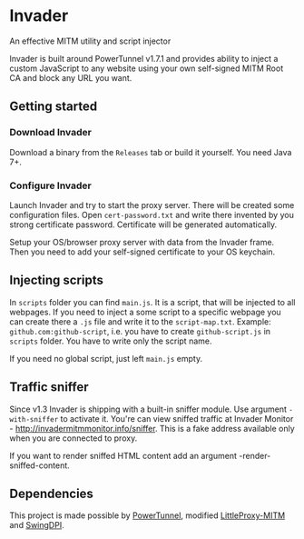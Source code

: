 # Invader
An effective MITM utility and script injector

Invader is built around PowerTunnel v1.7.1 and provides ability to inject a custom JavaScript to any website using your own self-signed MITM Root CA and block any URL you want.

## Getting started
### Download Invader
Download a binary from the `Releases` tab or build it yourself.
You need Java 7+.

### Configure Invader
Launch Invader and try to start the proxy server. There will be created some configuration files. Open `cert-password.txt` and write there invented by you strong certificate password. Certificate will be generated automatically.

Setup your OS/browser proxy server with data from the Invader frame. Then you need to add your self-signed certificate to your OS keychain.

## Injecting scripts
In `scripts` folder you can find `main.js`. It is a script, that will be injected to all webpages. If you need to inject a some script to a specific webpage you can create there a `.js` file and write it to the `script-map.txt`. Example: `github.com:github-script`, i.e. you have to create `github-script.js` in `scripts` folder. You have to write only the script name.

If you need no global script, just left `main.js` empty.

## Traffic sniffer
Since v1.3 Invader is shipping with a built-in sniffer module. Use argument `-with-sniffer` to activate it. You're can view sniffed traffic at Invader Monitor - http://invadermitmmonitor.info/sniffer. This is a fake address available only when you are connected to proxy.

If you want to render sniffed HTML content add an argument -render-sniffed-content.

## Dependencies
This project is made possible by [PowerTunnel](https://github.com/krlvm/PowerTunnel), modified [LittleProxy-MITM](https://github.com/ganskef/LittleProxy-mitm) and [SwingDPI](https://github.com/krlvm/SwingDPI).